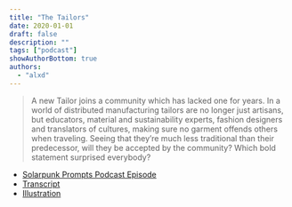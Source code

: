 ```yaml
---
title: "The Tailors"
date: 2020-01-01
draft: false
description: ""
tags: ["podcast"]
showAuthorBottom: true
authors:
  - "alxd"
---
```


> A new Tailor joins a community which has lacked one for years. In a world of distributed manufacturing tailors are no longer just artisans, but educators, material and sustainability experts, fashion designers and translators of cultures, making sure no garment offends others when traveling. Seeing that they’re much less traditional than their predecessor, will they be accepted by the community? Which bold statement surprised everybody?

- [Solarpunk Prompts Podcast Episode](https://podcast.tomasino.org/@SolarpunkPrompts/episodes/the-tailors)
- [Transcript](https://wiki.tomasino.org/writing/Solarpunk-Prompts---The-Tailors)
- [Illustration](/art/the-lemonaut-tailors/)